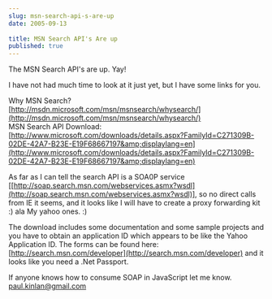 ```yaml
---
slug: msn-search-api-s-are-up
date: 2005-09-13
 
title: MSN Search API's Are up
published: true
---
```

The MSN Search API's are up. Yay!<p />I have not had much time to look at it just yet, but I have some links for you.<p />Why MSN Search? [http://msdn.microsoft.com/msn/msnsearch/whysearch/](http://msdn.microsoft.com/msn/msnsearch/whysearch/)<br />MSN Search API Download: [http://www.microsoft.com/downloads/details.aspx?FamilyId=C271309B-02DE-42A7-B23E-E19F68667197&amp;displaylang=en](http://www.microsoft.com/downloads/details.aspx?FamilyId=C271309B-02DE-42A7-B23E-E19F68667197&amp;displaylang=en)<p />As far as I can tell the search API is a SOA0P service [[http://soap.search.msn.com/webservices.asmx?wsdl](http://soap.search.msn.com/webservices.asmx?wsdl)], so no direct calls from IE it seems, and it looks like I will have to create a proxy forwarding kit :) ala My yahoo ones. :)<p />The download includes some documentation and some sample projects and you have to obtain an application ID which appears to be like the Yahoo Application ID.  The forms can be found here: [http://search.msn.com/developer](http://search.msn.com/developer) and it looks like you need a .Net Passport.<p />If anyone knows how to consume SOAP in JavaScript let me know.  [paul.kinlan@gmail.com](mailto:paul.kinlan@gmail.com)<p />

